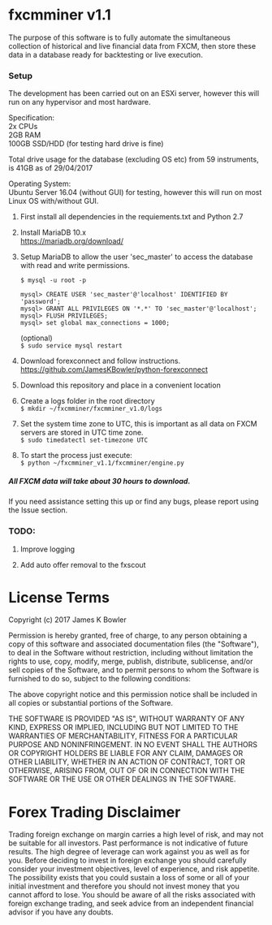 # fxcmminer v1.1

The purpose of this software is to fully automate the simultaneous collection of historical and live financial data from FXCM, then store these data in a database ready for backtesting or live execution.

### Setup
The development has been carried out on an ESXi server, however this will run on any hypervisor and most hardware.

Specification:  
   2x CPUs  
   2GB RAM  
   100GB SSD/HDD (for testing hard drive is fine)  

Total drive usage for the database (excluding OS etc) from 59 instruments, is 41GB as of 29/04/2017

Operating System:  
   Ubuntu Server 16.04 (without GUI) for testing, however this will run on most Linux OS with/without GUI.  

1. First install all dependencies in the requiements.txt and Python 2.7

2. Install MariaDB 10.x  
  https://mariadb.org/download/

3. Setup MariaDB to allow the user 'sec_master' to access the database with read and write permissions.

   `$ mysql -u root -p`  
 
   `mysql> CREATE USER 'sec_master'@'localhost' IDENTIFIED BY 'password';`  
   `mysql> GRANT ALL PRIVILEGES ON '*.*' TO 'sec_master'@'localhost';`  
   `mysql> FLUSH PRIVILEGES;`  
   `mysql> set global max_connections = 1000;`  

   (optional)  
   `$ sudo service mysql restart`  

4. Download forexconnect and follow instructions.  
 https://github.com/JamesKBowler/python-forexconnect  

5. Download this repository and place in a convenient location

6. Create a logs folder in the root directory  
 `$ mkdir ~/fxcmminer/fxcmminer_v1.0/logs`  
 
7. Set the system time zone to UTC, this is important as all data on FXCM servers are stored in UTC time zone.  
 `$ sudo timedatectl set-timezone UTC`  

8. To start the process just execute:  
 `$ python ~/fxcmminer_v1.1/fxcmminer/engine.py`  

##### All FXCM data will take about 30 hours to download.

If you need assistance setting this up or find any bugs, please report using the Issue section.

### TODO:

1. Improve logging

2. Add auto offer removal to the fxscout

# License Terms  

Copyright (c) 2017 James K Bowler  

Permission is hereby granted, free of charge, to any person obtaining a copy of this software and associated documentation files (the "Software"), to deal in the Software without restriction, including without limitation the rights to use, copy, modify, merge, publish, distribute, sublicense, and/or sell copies of the Software, and to permit persons to whom the Software is furnished to do so, subject to the following conditions:  

The above copyright notice and this permission notice shall be included in all copies or substantial portions of the Software.  

THE SOFTWARE IS PROVIDED "AS IS", WITHOUT WARRANTY OF ANY KIND, EXPRESS OR IMPLIED, INCLUDING BUT NOT LIMITED TO THE WARRANTIES OF MERCHANTABILITY, FITNESS FOR A PARTICULAR PURPOSE AND NONINFRINGEMENT. IN NO EVENT SHALL THE AUTHORS OR COPYRIGHT HOLDERS BE LIABLE FOR ANY CLAIM, DAMAGES OR OTHER LIABILITY, WHETHER IN AN ACTION OF CONTRACT, TORT OR OTHERWISE, ARISING FROM, OUT OF OR IN CONNECTION WITH THE SOFTWARE OR THE USE OR OTHER DEALINGS IN THE SOFTWARE.  

# Forex Trading Disclaimer  

Trading foreign exchange on margin carries a high level of risk, and may not be suitable for all investors. Past performance is not indicative of future results. The high degree of leverage can work against you as well as for you. Before deciding to invest in foreign exchange you should carefully consider your investment objectives, level of experience, and risk appetite. The possibility exists that you could sustain a loss of some or all of your initial investment and therefore you should not invest money that you cannot afford to lose. You should be aware of all the risks associated with foreign exchange trading, and seek advice from an independent financial advisor if you have any doubts.
